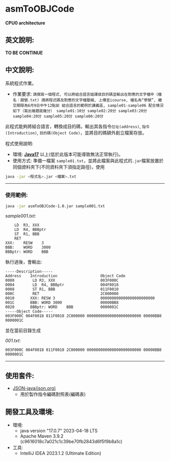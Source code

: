 # asmToOBJCode
**CPU0 architecture**

## 英文說明:
**TO BE CONTINUE**

## 中文說明:
系統程式作業。
- 作業要求: `請撰寫一個程式, 可以將組合語言組譯成目的碼並輸出在對應的文字檔中（檔名：題號.txt) 請將程式碼及對應的文字檔壓縮, 上傳至icourse, 檔名為“學號”, 繳交期限為6月9日中午12點前 組合語言的範例於講義區, sample01-sample06 配合情況如下（寫出幾題就幾分） sample01:10分 sample02:20分 sample03:20分 sample04:20分 sample05:20分 sample06:20分`

此程式能夠將組合語言，轉換成目的碼，輸出其各指令`位址(address)`, `指令(Introduction)`, `目的碼(Object Code)`，並將目的碼額外創立檔案存放。

程式使用說明:
- 環境: **[Java17](https://www.oracle.com/java/technologies/javase/jdk17-archive-downloads.html)** 以上(低於此版本可能導致無法正常執行)。
- 使用方式: 準備一檔案 `sample01.txt`，並將此檔案與此程式的`.jar`檔案放置於同個資料夾下(不同資料夾下須指定路徑)，使用
```bash
java -jar <程式名>.jar <檔案>.txt
```

***

### 使用範例:
```bash
java -jar asmToOBJCode-1.0.jar sample001.txt
```
*sample001.txt:*
```text
	LD	R3,	XXX
	LD  R4, BBBptr
	ST	R1,	BBB
	RET
XXX:	RESW	3
BBB:	WORD	3000
BBBptr: WORD    BBB
```

執行過後，會輸出:
```text
-----Description-----
Address    Introduction                   Object Code
0000        LD R3, XXX                    003F000C
0004        LD  R4, BBBptr                004F0018
0008        ST R1, BBB                    011F0010
000C        RET                           2C000000
0010       XXX: RESW 3                    000000000000000000000000
001C       BBB: WORD 3000                 00000BB8
0020       BBBptr: WORD    BBB            0000001C
-----Object Code-----
003F000C 004F0018 011F0010 2C000000 000000000000000000000000 00000BB8 0000001C
```

並在當前目錄生成 

*001.txt*:
```text
003F000C 004F0018 011F0010 2C000000 000000000000000000000000 00000BB8 0000001C
```

***

## 使用套件:
- [JSON-java(json.org)](https://github.com/stleary/JSON-java)
  - 用於製作指令編碼對照表(編碼表)

## 開發工具及環境:
- 環境:
  - java version "17.0.7" 2023-04-18 LTS
  - Apache Maven 3.9.2 (c9616018c7a021c1c39be70fb2843d6f5f9b8a1c)
- 工具:
  - IntelliJ IDEA 2023.1.2 (Ultimate Edition)